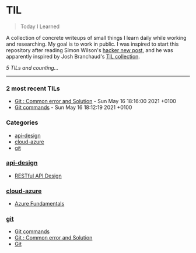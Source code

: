 # TIL
> Today I Learned

A collection of concrete writeups of small things I learn daily while working
and researching. My goal is to work in public. I was inspired to start this
repository after reading Simon Wilson's [hacker new post][1], and he was
apparently inspired by Josh Branchaud's [TIL collection][2].


_5 TILs and counting..._

---

### 2 most recent TILs

- [Git : Common error and Solution](git/issues.md) - Sun May 16 18:16:00 2021 +0100
- [Git commands](git/commands.md) - Sun May 16 18:12:19 2021 +0100

### Categories

- [api-design](#api-design)
- [cloud-azure](#cloud-azure)
- [git](#git)

### [api-design](#api-design)
- [RESTful API Design](api-design/RESTful.md)

### [cloud-azure](#cloud-azure)
- [Azure Fundamentals](cloud-azure/cert-fundamentals.md)

### [git](#git)
- [Git commands](git/commands.md)
- [Git : Common error and Solution](git/issues.md)
- [Git](git/setup.md)

[1]: https://simonwillison.net/2020/Apr/20/self-rewriting-readme/
[2]: https://github.com/jbranchaud/til

